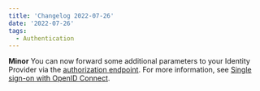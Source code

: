 ```yaml
---
title: 'Changelog 2022-07-26'
date: '2022-07-26'
tags:
  - Authentication
---
```

**Minor** You can now forward some additional parameters to your Identity Provider via the [authorization endpoint](/docs/single-sign-on/openid-connect-profiles-api/openid-connect-profiles-api-overview#the-links-object). For more information, see [Single sign-on with OpenID Connect](/docs/single-sign-on/get-single-sign-on-customer-token#additional-parameters-to-the-authorization-endpoint-url).

